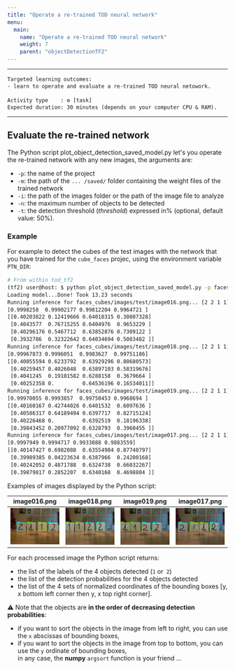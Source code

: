 ```yaml
---
title: "Operate a re-trained TOD neural network"
menu:
  main:
    name: "Operate a re-trained TOD neural network"
    weight: 7
    parent: "objectDetectionTF2"
---
```


---
    Targeted learning outcomes:
    - learn to operate and evaluate a re-trained TOD neural netowork.

    Activity type    : ⚙️ [task]
    Expected duration: 30 minutes (depends on your computer CPU & RAM).
---

## Evaluate the re-trained network

The Python script plot_object_detection_saved_model.py let's you operate the re-trained network with any new images, the arguments are:
* `-p`: the name of the project
* `-m`: the path of the `... /saved/` folder containing the weight files of the trained network
* `-i`: the path of the images folder or the path of the image file to analyze
* `-n`: the maximum number of objects to be detected
* `-t`: the detection threshold (_threshold_) expressed in% (optional, default value: 50%).

### Example

For example to detect the cubes of the test images with the network that you have trained for the `cube_faces` projec, using the environment variable `PTN_DIR`:

```bash
# From within tod_tf2
(tf2) user@host: $ python plot_object_detection_saved_model.py -p faces_cubes -s $PTN_DIR/saved_model1/saved_model -i faces_cubes/images/test/ -n 4
Loading model...Done! Took 13.23 seconds
Running inference for faces_cubes/images/test/image016.png... [2 2 1 1]
[0.9998258  0.99902177 0.99812204 0.9964721 ]
[[0.40203822 0.12419666 0.64018315 0.30807328]
 [0.4043577  0.76715255 0.6404976  0.9653229 ]
 [0.40296176 0.5467712  0.63852876 0.7309122 ]
 [0.3932786  0.32322642 0.64034694 0.5083482 ]]
Running inference for faces_cubes/images/test/image018.png... [2 2 1 1]
[0.99967873 0.9996051  0.9983627  0.99751186]
[[0.40055594 0.6233792  0.63929296 0.80680573]
 [0.40259457 0.4026048  0.63897103 0.58319676]
 [0.4041245  0.19101582 0.6288158  0.3679664 ]
 [0.40252358 0.         0.64536196 0.16534011]]
Running inference for faces_cubes/images/test/image019.png... [2 2 1 1]
[0.99970055 0.9993857  0.99750453 0.9968694 ]
[[0.40160167 0.42744026 0.6401532  0.6097636 ]
 [0.40586317 0.64189494 0.6397717  0.82715124]
 [0.40226468 0.         0.6392519  0.18196338]
 [0.39843452 0.20977092 0.6328793  0.3960455 ]]
Running inference for faces_cubes/images/test/image017.png... [2 2 1 1]
[0.9997949 0.9994717 0.9933088 0.9883559]
[[0.40147427 0.6982088  0.63554984 0.87740797]
 [0.39989385 0.04223634 0.6387966  0.24200168]
 [0.40242052 0.4871788  0.6324738  0.66032267]
 [0.39879817 0.2852207  0.6340168  0.4698804 ]]
```

Examples of images displayed by the Python script:

|   image016.png           |   image018.png               |            image019.png    |    image017.png
:-------------------------:|:----------------------------:|:--------------------------:|:------------------------------:
![1](img/infere_img01.png) |  ![2](img/infere_img02.png)  | ![3](img/infere_img03.png) | ![4](img/infere_img04.png)

For each processed image the Python script returns:
* the list of the labels of the 4 objects detected (`1` or` 2`)
* the list of the detection probabilities for the 4 objects detected
* the list of the 4 sets of normalized coordinates of the bounding boxes [y, x bottom left corner then y, x top right corner].

⚠️ Note that the objects are __in the order of decreasing detection probabilities__:
* if you want to sort the objects in the image from left to right, you can use the `x` abscissas of bounding boxes,
* if you want to sort the objects in the image from top to bottom, you can use the `y` ordinate of bounding boxes, <br>
in any case, the __numpy__ `argsort` function is your friend ...

